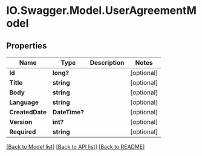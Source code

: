 # IO.Swagger.Model.UserAgreementModel
## Properties

Name | Type | Description | Notes
------------ | ------------- | ------------- | -------------
**Id** | **long?** |  | [optional] 
**Title** | **string** |  | [optional] 
**Body** | **string** |  | [optional] 
**Language** | **string** |  | [optional] 
**CreatedDate** | **DateTime?** |  | [optional] 
**Version** | **int?** |  | [optional] 
**Required** | **string** |  | [optional] 

[[Back to Model list]](../README.md#documentation-for-models) [[Back to API list]](../README.md#documentation-for-api-endpoints) [[Back to README]](../README.md)

